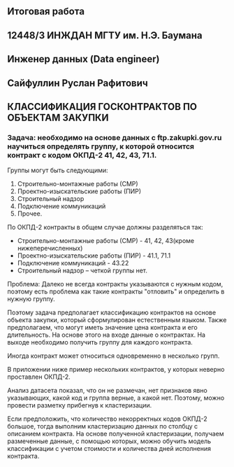 ## Итоговая работа
## 12448/3 ИНЖДАН МГТУ им. Н.Э. Баумана
## Инженер данных (Data engineer)
## Сайфуллин Руслан Рафитович
## КЛАССИФИКАЦИЯ ГОСКОНТРАКТОВ ПО ОБЪЕКТАМ ЗАКУПКИ

### Задача: необходимо на основе данных с ftp.zakupki.gov.ru научиться определять группу, к которой относится контракт с кодом ОКПД-2 41, 42, 43, 71.1.

Группы могут быть следующими:

1.	Строительно-монтажные работы (СМР)
2.	Проектно-изыскательские работы (ПИР)
3.	Строительный надзор
4.	Подключение коммуникаций
5.	Прочее.

По ОКПД-2 контракты в общем случае должны разделяться так:
- Строительно-монтажные работы (СМР) - 41, 42, 43(кроме нижеперечисленных)
- Проектно-изыскательские работы (ПИР) - 41.1, 71.1
- Подключение коммуникаций - 43.22
- Строительный надзор – четкой группы нет.


Проблема: Далеко не всегда контракты указываются с нужным кодом, поэтому есть проблема как такие контракты "отловить" и определить в нужную группу.

Поэтому задача предполагает классификацию контрактов на основе объекта закупки, который сформулирован естественным языком. Также предполагаем, что могут иметь значение цена контракта и его длительность.
На основе этого на входе данные о контрактах. На выходе необходимо получить группу для каждого контракта.

Иногда контракт может относиться одновременно в несколько групп.

В приложении ниже пример нескольких контрактов, у которых неверно проставлен ОКПД-2.



Анализ датасета показал, что он не размечан, нет признаков явно указывающих, какой код и группа верные, а какой нет. Поэтому, можно провести разметку прибегнув к кластеризации.

Если предположить, что количество некорректных кодов ОКПД-2 большое, тогда выполним кластеризацию данных по столбцу с описанием контракта. На основе полученной кластеризации, получаем размеченные данные, с помощью которых, можно обучить модель классификации с учетом стоимости и количества дней исполнения контракта.